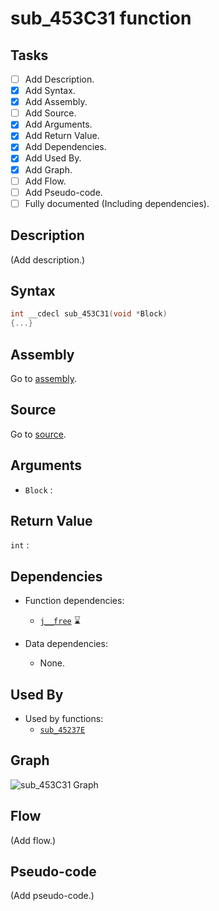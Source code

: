 # sub_453C31 function

## Tasks

- [ ] Add Description.
- [X] Add Syntax.
- [X] Add Assembly.
- [ ] Add Source.
- [X] Add Arguments.
- [X] Add Return Value.
- [X] Add Dependencies.
- [X] Add Used By.
- [X] Add Graph.
- [ ] Add Flow.
- [ ] Add Pseudo-code.
- [ ] Fully documented (Including dependencies).

## Description

(Add description.)

## Syntax

```c
int __cdecl sub_453C31(void *Block)
{...}
```

## Assembly

Go to [assembly](../asm/sub_453C31.asm).

## Source

Go to [source](../cc/sub_453C31.cc).

## Arguments

* `Block` : 

## Return Value

`int` : 

## Dependencies

* Function dependencies:
  * [`j__free`](j__free.md) ⌛


* Data dependencies:
  * None.

## Used By

* Used by functions:
  * [`sub_45237E`](../md/sub_45237E.md)

## Graph

![sub_453C31 Graph](../svg/sub_453C31.svg "sub_453C31 Graph")

## Flow

(Add flow.)

## Pseudo-code

(Add pseudo-code.)
